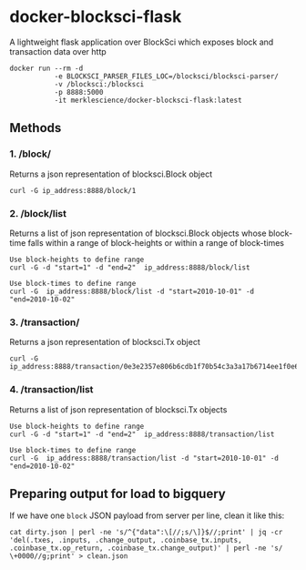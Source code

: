 # docker-blocksci-flask

A lightweight flask application over BlockSci which exposes block and transaction data over http
```
docker run --rm -d 
           -e BLOCKSCI_PARSER_FILES_LOC=/blocksci/blocksci-parser/ 
           -v /blocksci:/blocksci 
           -p 8888:5000 
           -it merklescience/docker-blocksci-flask:latest
```
## Methods

### 1. /block/
Returns a json representation of blocksci.Block object
```
curl -G ip_address:8888/block/1
```
### 2. /block/list
Returns a list of json representation of blocksci.Block objects whose block-time falls within a range of block-heights or within a range of block-times

```
Use block-heights to define range
curl -G -d "start=1" -d "end=2"  ip_address:8888/block/list

Use block-times to define range
curl -G  ip_address:8888/block/list -d "start=2010-10-01" -d "end=2010-10-02"
```

### 3. /transaction/
Returns a json representation of blocksci.Tx object
```
curl -G ip_address:8888/transaction/0e3e2357e806b6cdb1f70b54c3a3a17b6714ee1f0e68bebb44a74b1efd512098
```

### 4. /transaction/list
Returns a list of json representation of blocksci.Tx objects
```
Use block-heights to define range
curl -G -d "start=1" -d "end=2"  ip_address:8888/transaction/list

Use block-times to define range
curl -G  ip_address:8888/transaction/list -d "start=2010-10-01" -d "end=2010-10-02"
```

## Preparing output for load to bigquery

If we have one `block` JSON payload from server per line, clean it like this:
```
cat dirty.json | perl -ne 's/^{"data":\[//;s/\]}$//;print' | jq -cr 'del(.txes, .inputs, .change_output, .coinbase_tx.inputs, .coinbase_tx.op_return, .coinbase_tx.change_output)' | perl -ne 's/ \+0000//g;print' > clean.json
```
